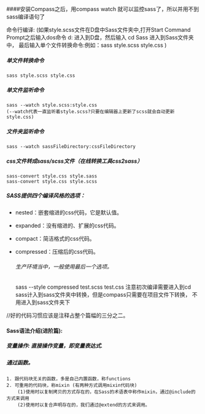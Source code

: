 ####安装Compass之后，用compass watch 就可以监控sass了，所以并用不到sass编译语句了

命令行编译:
  (如果style.scss文件在D盘中Sass文件夹中,打开Start Command Prompt之后输入dos命令 d: 进入到D盘，然后输入 cd Sass 进入到Sass文件夹中，
    最后输入单个文件转换命令:例如：sass style.scss style.css )
##### 单文件转换命令
    sass style.scss style.css
##### 单文件监听命令
    sass --watch style.scss:style.css
    (--watch代表一直监听着style.scss?只要在编辑器上更新了scss就会自动更新style.css)
##### 文件夹监听命令
    sass --watch sassFileDirectory:cssFileDirectory
##### css文件转成sass/scss文件（在线转换工具css2sass）
    sass-convert style.css style.sass
    sass-convert style.css style.scss
##### SASS提供四个编译风格的选项：
  - nested：嵌套缩进的css代码，它是默认值。

  - expanded：没有缩进的、扩展的css代码。

  - compact：简洁格式的css代码。

  - compressed：压缩后的css代码。
    
    ###### 生产环境当中，一般使用最后一个选项。
      sass --style compressed test.scss test.css  注意初次编译需要进入到cd sass计入到sass文件夹中转换，但是compass只需要在项目文件下转换，
      不用进入到sass文件夹下


//好的代码习惯应该是注释占整个篇幅的三分之二。


#### Sass语法介绍(进阶篇):
  ##### 变量操作: 直接操作变量，即变量表达式.
  ##### 通过函数。
    1. 跟代码块无关的函数，多是自己内置函数，称functions
    2. 可重用的代码块，称mixin (有两种方式调用mixin代码块)
        (1)使用时以复制拷贝的方式存在的，在Sass的术语表中称作mixin，通过@include的方式来调用
        (2)使用时以复合声明存在的，我们通过@extend的方式来调用。


